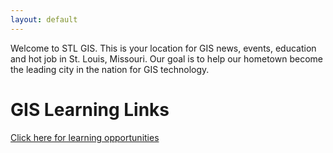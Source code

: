 ```yaml
---
layout: default
---
```


Welcome to STL GIS. This is your location for GIS news, events, education and hot job in St. Louis, Missouri. Our goal is to help our hometown become the leading city in the nation for GIS technology.

# GIS Learning Links

[Click here for learning opportunities](./learn.html)


